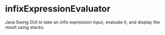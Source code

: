 # infixExpressionEvaluator
Java Swing GUI to take an infix expression input, evaluate it, and display the result using stacks.

